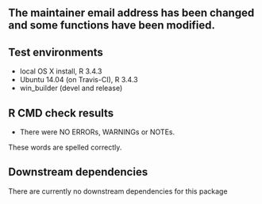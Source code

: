 The maintainer email address has been changed and some functions have been modified.
------------------------------------------------------------------------------------

Test environments
-----------------

-   local OS X install, R 3.4.3
-   Ubuntu 14.04 (on Travis-CI), R 3.4.3
-   win\_builder (devel and release)

R CMD check results
-------------------

-   There were NO ERRORs, WARNINGs or NOTEs.

These words are spelled correctly.

Downstream dependencies
-----------------------

There are currently no downstream dependencies for this package
